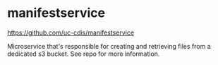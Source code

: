 # manifestservice
https://github.com/uc-cdis/manifestservice

Microservice that's responsible for creating and retrieving files from a dedicated s3 bucket.
See repo for more information.